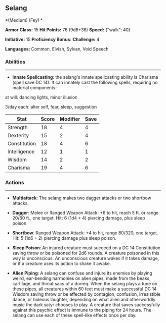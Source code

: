 ## Selang
*(Medium) (Fey) *

**Armor Class:** 15
**Hit Points:** 76 (9d8+36)
**Speed:** {"walk": 40}

**Initiative:** 15
**Proficiency Bonus:**
**Challenge:** 4

**Languages:** Common, Elvish, Sylvan, Void Speech

### Abilities
 --- 
- **Innate Spellcasting**: the selang's innate spellcasting ability is Charisma (spell save DC 14). It can innately cast the following spells, requiring no material components:

at will: dancing lights, minor illusion

3/day each: alter self, fear, sleep, suggestion



| Stat | Score | Modifier | Save |
| ---- | ---- | ---- | ---- |
| Strength | 18 | 4 | 4 |
| Dexterity | 15 | 2 | 4 |
| Constitution | 18 | 4 | 6 |
| Intelligence | 12 | 1 | 1 |
| Wisdom | 14 | 2 | 2 |
| Charisma | 19 | 4 | 6 |

### Actions
 --- 
- **Multiattack**: The selang makes two dagger attacks or two shortbow attacks.

- **Dagger**: Melee or Ranged Weapon Attack: +6 to hit, reach 5 ft. or range 20/60 ft., one target. Hit: 6 (1d4 + 4) piercing damage, plus sleep poison.

- **Shortbow**: Ranged Weapon Attack: +4 to hit, range 80/320, one target. Hit: 5 (1d6 + 2) piercing damage plus sleep poison.

- **Sleep Poison**: An injured creature must succeed on a DC 14 Constitution saving throw or be poisoned for 2d6 rounds. A creature poisoned in this way is unconscious. An unconscious creature wakes if it takes damage, or if a creature uses its action to shake it awake.

- **Alien Piping**: A selang can confuse and injure its enemies by playing weird, ear-bending harmonies on alien pipes, made from the beaks, cartilage, and throat sacs of a dorreq. When the selang plays a tune on these pipes, all creatures within 60 feet must make a successful DC 14 Wisdom saving throw or be affected by contagion, confusion, irresistible dance, or hideous laughter, depending on what alien and otherworldly music the dark satyr chooses to play. A creature that saves successfully against this psychic effect is immune to the piping for 24 hours. The selang can use each of these spell-like effects once per day.

